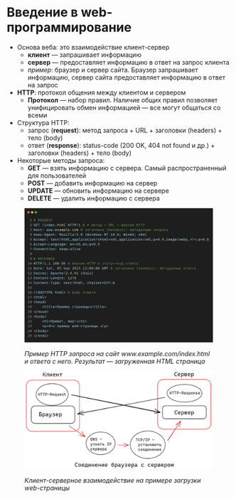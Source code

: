 # Введение в web-программирование

* Основа веба: это взаимодействие клиент-сервер
  * **клиент** — запрашивает информацию
  * **сервер** — предоставляет информацию в ответ на запрос клиента
  * _пример_: браузер и сервер сайта. Браузер запрашивает информацию, сервер сайта предоставляет информацию в ответ на запрос
* **HTTP**: протокол общения между клиентом и сервером
  * **Протокол** — набор правил. Наличие общих правил позволяет унифицировать обмен информацией — все могут общаться со всеми
* Структура HTTP:
  * запрос (**request**): метод запроса + URL + заголовки (headers) + тело (body)
  * ответ (**response**): status-code (200 OK, 404 not found и др.) + заголовки (headers) + тело (body)
* Некоторые методы запроса:
  * **GET** — взять информацию с сервера. Самый распространенный для пользователей
  * **POST** — добавить информацию на сервер
  * **UPDATE** — обновить информацию на сервере
  * **DELETE** — удалить информацию с сервера

<figure><img src="../.gitbook/assets/http_request_response.png" alt=""><figcaption><p><em>Пример HTTP запроса на сайт www.example.com/index.html и ответа с него.</em>  <em>Результат</em> — <em>загруженная HTML страница</em></p></figcaption></figure>

<figure><img src="../.gitbook/assets/web.png" alt=""><figcaption><p><em>Клиент-серверное взаимодействие на примере загрузки web-страницы</em></p></figcaption></figure>

&#x20;
